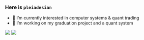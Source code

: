 ### Here is `pleiadesian`

- 🌱 I’m currently interested in computer systems & quant trading
- 🔭 I’m working on my graduation project and a quant system

<!--
**pleiadesian/pleiadesian** is a ✨ _special_ ✨ repository because its `README.md` (this file) appears on your GitHub profile.

Here are some ideas to get you started:

- 🔭 I’m currently working on ...
- 🌱 I’m currently learning ...
- 👯 I’m looking to collaborate on ...
- 🤔 I’m looking for help with ...
- 💬 Ask me about ...
- 📫 How to reach me: ...
- 😄 Pronouns: ...
- ⚡ Fun fact: ...
-->

![](https://github-readme-stats.vercel.app/api?username=pleiadesian&show_icons=true&count_private=true&hide=stars)
![](https://github-readme-stats.vercel.app/api/top-langs/?username=pleiadesian&hide=html,css,tsql&layout=compact&langs_count=9)
